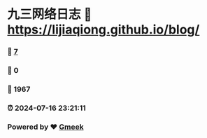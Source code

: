 # 九三网络日志 :link: https://lijiaqiong.github.io/blog/ 
### :page_facing_up: [7](https://lijiaqiong.github.io/blog//tag.html) 
### :speech_balloon: 0 
### :hibiscus: 1967 
### :alarm_clock: 2024-07-16 23:21:11 
### Powered by :heart: [Gmeek](https://github.com/Meekdai/Gmeek)
